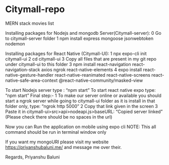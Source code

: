 # Citymall-repo
MERN stack movies list


Installing packages for Nodejs and mongodb Server(Citymall-server):
0 Go to citymall-server folder
1 npm install express mongoose jsonwebtoken nodemon

Installing packages for React Native (Citymall-UI):
1 npx expo-cli init citymall-ui
2 cd citymall-ui
3 Copy all files that are present in my git repo under citymall-ui to this folder
3 npm install react-navigation react-navigation-stack axios ngrok react-native-elements
4 expo install react-native-gesture-handler react-native-reanimated react-native-screens react-native-safe-area-context @react-native-community/masked-view

To start Nodejs server type : “npm start”
To start react native expo type: “npm start”
Final step:-
1 To make our server online or available you should start a ngrok server while going to citymall-ui folder as it is install in that folder only, type: “ngrok http 5000”
2 Copy that link given in the screen
3 Paste it in citymall-ui>src>api>nodeapi.js>baseURL: “Copied server linked” (Please check there should be no spaces in the url)

Now you can Run the application on mobile using expo cli
NOTE: This all command should be run in terminal window only


If you want my mongoURI please visit my website https://priyanshubaluni.me/ and message me over their.

Regards,
Priyanshu Baluni
